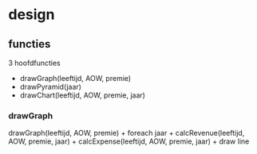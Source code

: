 # design
## functies
3 hoofdfuncties
- drawGraph(leeftijd, AOW, premie)
- drawPyramid(jaar)
- drawChart(leeftijd, AOW, premie, jaar)

### drawGraph
drawGraph(leeftijd, AOW, premie)
    + foreach jaar
      + calcRevenue(leeftijd, AOW, premie, jaar)
      + calcExpense(leeftijd, AOW, premie, jaar)
      + draw line
